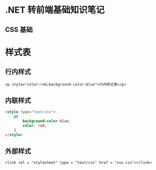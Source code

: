 .NET 转前端基础知识笔记
===
 CSS 基础
---
# 样式表
## 行内样式
`<p style="color:red;background-color:blue">行内样式表</p>`
## 内联样式
```html
<style type="text/css">
    p{
        background-color:blue;
        color: red;
    }
</style>
```
## 外部样式
`<link rel = "stylesheet" type = "text/css" href = "xxx.css"></link>`